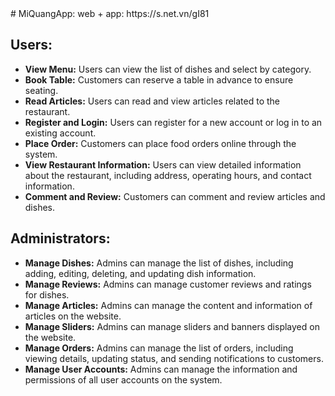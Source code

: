 <!DOCTYPE html>
<html>
<head>
  <meta charset="UTF-8">  
</head>
<body>
    # MiQuangApp: 
    web + app: https://s.net.vn/gI81
    <h2>Users:</h2>
    <ul>
        <li><strong>View Menu:</strong> Users can view the list of dishes and select by category.</li>
        <li><strong>Book Table:</strong> Customers can reserve a table in advance to ensure seating.</li>
        <li><strong>Read Articles:</strong> Users can read and view articles related to the restaurant.</li>
        <li><strong>Register and Login:</strong> Users can register for a new account or log in to an existing account.</li>
        <li><strong>Place Order:</strong> Customers can place food orders online through the system.</li>
        <li><strong>View Restaurant Information:</strong> Users can view detailed information about the restaurant, including address, operating hours, and contact information.</li>
        <li><strong>Comment and Review:</strong> Customers can comment and review articles and dishes.</li>
    </ul>
    <h2>Administrators:</h2>
    <ul>
        <li><strong>Manage Dishes:</strong> Admins can manage the list of dishes, including adding, editing, deleting, and updating dish information.</li>
        <li><strong>Manage Reviews:</strong> Admins can manage customer reviews and ratings for dishes.</li>
        <li><strong>Manage Articles:</strong> Admins can manage the content and information of articles on the website.</li>
        <li><strong>Manage Sliders:</strong> Admins can manage sliders and banners displayed on the website.</li>
        <li><strong>Manage Orders:</strong> Admins can manage the list of orders, including viewing details, updating status, and sending notifications to customers.</li>
        <li><strong>Manage User Accounts:</strong> Admins can manage the information and permissions of all user accounts on the system.</li>
    </ul>

</body>
</html>

